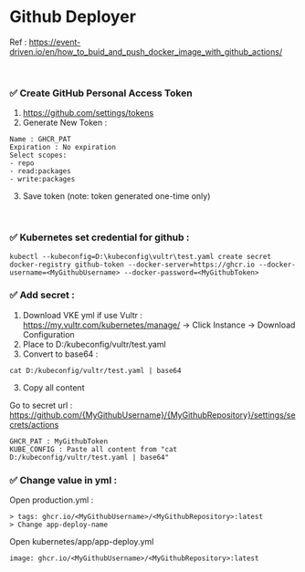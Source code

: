 # Github Deployer

Ref : https://event-driven.io/en/how_to_buid_and_push_docker_image_with_github_actions/

<br>

### ✅ Create GitHub Personal Access Token

1. https://github.com/settings/tokens
2. Generate New Token :

```
Name : GHCR_PAT
Expiration : No expiration
Select scopes:
- repo
- read:packages
- write:packages
```

3. Save token (note: token generated one-time only)

<br>

### ✅ Kubernetes set credential for github :

```
kubectl --kubeconfig=D:\kubeconfig\vultr\test.yaml create secret docker-registry github-token --docker-server=https://ghcr.io --docker-username=<MyGithubUsername> --docker-password=<MyGithubToken>
```

### ✅ Add secret :

1. Download VKE yml if use Vultr :
   https://my.vultr.com/kubernetes/manage/ -> Click Instance -> Download Configuration
2. Place to D:/kubeconfig/vultr/test.yaml
3. Convert to base64 :

```
cat D:/kubeconfig/vultr/test.yaml | base64
```

3. Copy all content

Go to secret url : https://github.com/{MyGithubUsername}/{MyGithubRepository}/settings/secrets/actions

```
GHCR_PAT : MyGithubToken
KUBE_CONFIG : Paste all content from "cat D:/kubeconfig/vultr/test.yaml | base64"
```

### ✅ Change value in yml :

Open production.yml :

```
> tags: ghcr.io/<MyGithubUsername>/<MyGithubRepository>:latest
> Change app-deploy-name
```

Open kubernetes/app/app-deploy.yml

```
image: ghcr.io/<MyGithubUsername>/<MyGithubRepository>:latest
```
